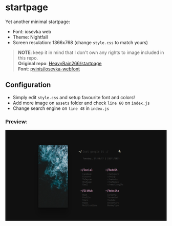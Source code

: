 # startpage

Yet another minimal startpage:
- Font: iosevka web
- Theme: Nightfall
- Screen resulation: 1366x768 (change `style.css` to match yours)

> **NOTE**: keep it in mind that I don't own any rights to image included in this repo.  
> **Original repo**: [HeavyRain266/startpage](https://github.com/HeavyRain266/startpage)  
> **Font**: [pvinis/iosevka-webfont](https://github.com/pvinis/iosevka-webfont)  

## Configuration
- Simply edit `style.css` and setup favourite font and colors!
- Add more image on `assets` folder and check `line 60` on `index.js`
- Change search engine on `line 48` in `index.js`

### Preview:

![img](preview.png)

